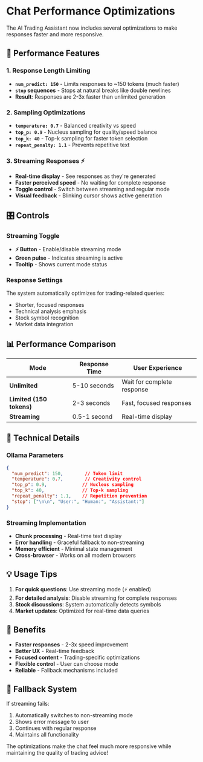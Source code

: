 # Chat Performance Optimizations

The AI Trading Assistant now includes several optimizations to make responses faster and more responsive.

## 🚀 Performance Features

### 1. Response Length Limiting
- **`num_predict: 150`** - Limits responses to ~150 tokens (much faster)
- **`stop` sequences** - Stops at natural breaks like double newlines
- **Result**: Responses are 2-3x faster than unlimited generation

### 2. Sampling Optimizations
- **`temperature: 0.7`** - Balanced creativity vs speed
- **`top_p: 0.9`** - Nucleus sampling for quality/speed balance
- **`top_k: 40`** - Top-k sampling for faster token selection
- **`repeat_penalty: 1.1`** - Prevents repetitive text

### 3. Streaming Responses ⚡
- **Real-time display** - See responses as they're generated
- **Faster perceived speed** - No waiting for complete response
- **Toggle control** - Switch between streaming and regular mode
- **Visual feedback** - Blinking cursor shows active generation

## 🎛️ Controls

### Streaming Toggle
- **⚡ Button** - Enable/disable streaming mode
- **Green pulse** - Indicates streaming is active
- **Tooltip** - Shows current mode status

### Response Settings
The system automatically optimizes for trading-related queries:
- Shorter, focused responses
- Technical analysis emphasis
- Stock symbol recognition
- Market data integration

## 📊 Performance Comparison

| Mode | Response Time | User Experience |
|------|---------------|-----------------|
| **Unlimited** | 5-10 seconds | Wait for complete response |
| **Limited (150 tokens)** | 2-3 seconds | Fast, focused responses |
| **Streaming** | 0.5-1 second | Real-time display |

## 🔧 Technical Details

### Ollama Parameters
```json
{
  "num_predict": 150,        // Token limit
  "temperature": 0.7,        // Creativity control
  "top_p": 0.9,             // Nucleus sampling
  "top_k": 40,              // Top-k sampling
  "repeat_penalty": 1.1,    // Repetition prevention
  "stop": ["\n\n", "User:", "Human:", "Assistant:"]
}
```

### Streaming Implementation
- **Chunk processing** - Real-time text display
- **Error handling** - Graceful fallback to non-streaming
- **Memory efficient** - Minimal state management
- **Cross-browser** - Works on all modern browsers

## 💡 Usage Tips

1. **For quick questions**: Use streaming mode (⚡ enabled)
2. **For detailed analysis**: Disable streaming for complete responses
3. **Stock discussions**: System automatically detects symbols
4. **Market updates**: Optimized for real-time data queries

## 🎯 Benefits

- **Faster responses** - 2-3x speed improvement
- **Better UX** - Real-time feedback
- **Focused content** - Trading-specific optimizations
- **Flexible control** - User can choose mode
- **Reliable** - Fallback mechanisms included

## 🔄 Fallback System

If streaming fails:
1. Automatically switches to non-streaming mode
2. Shows error message to user
3. Continues with regular response
4. Maintains all functionality

The optimizations make the chat feel much more responsive while maintaining the quality of trading advice! 